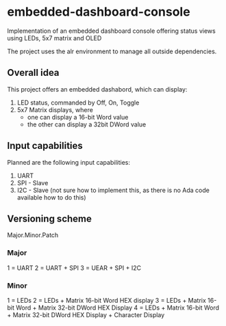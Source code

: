# embedded-dashboard-console
Implementation of an embedded dashboard console offering status views using LEDs, 5x7 matrix and OLED

The project uses the alr environment to manage all outside dependencies.

## Overall idea
This project offers an embedded dashabord, which can display:
1. LED status, commanded by Off, On, Toggle
1. 5x7 Matrix displays, where
   * one can display a 16-bit Word value
   * the other can display a 32bit DWord value

## Input capabilities
Planned are the following input capabilities:
1. UART
2. SPI - Slave
3. I2C - Slave (not sure how to implement this, as there is no Ada code available how to do this)

## Versioning scheme
Major.Minor.Patch

### Major
1 = UART
2 = UART + SPI
3 = UEAR + SPI + I2C

### Minor
1 = LEDs
2 = LEDs + Matrix 16-bit Word HEX display
3 = LEDs + Matrix 16-bit Word + Matrix 32-bit DWord HEX Display
4 = LEDs + Matrix 16-bit Word + Matrix 32-bit DWord HEX Display + Character Display

